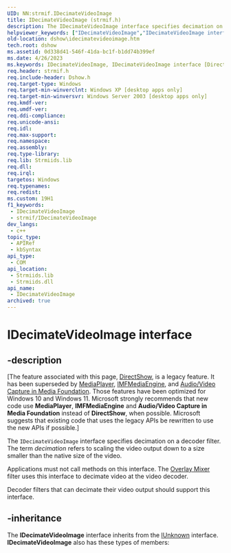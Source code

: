 ```yaml
---
UID: NN:strmif.IDecimateVideoImage
title: IDecimateVideoImage (strmif.h)
description: The IDecimateVideoImage interface specifies decimation on a decoder filter.
helpviewer_keywords: ["IDecimateVideoImage","IDecimateVideoImage interface [DirectShow]","IDecimateVideoImage interface [DirectShow]","described","IDecimateVideoImageInterface","dshow.idecimatevideoimage","strmif/IDecimateVideoImage"]
old-location: dshow\idecimatevideoimage.htm
tech.root: dshow
ms.assetid: 0d338d41-546f-41da-bc1f-b1dd74b399ef
ms.date: 4/26/2023
ms.keywords: IDecimateVideoImage, IDecimateVideoImage interface [DirectShow], IDecimateVideoImage interface [DirectShow],described, IDecimateVideoImageInterface, dshow.idecimatevideoimage, strmif/IDecimateVideoImage
req.header: strmif.h
req.include-header: Dshow.h
req.target-type: Windows
req.target-min-winverclnt: Windows XP [desktop apps only]
req.target-min-winversvr: Windows Server 2003 [desktop apps only]
req.kmdf-ver: 
req.umdf-ver: 
req.ddi-compliance: 
req.unicode-ansi: 
req.idl: 
req.max-support: 
req.namespace: 
req.assembly: 
req.type-library: 
req.lib: Strmiids.lib
req.dll: 
req.irql: 
targetos: Windows
req.typenames: 
req.redist: 
ms.custom: 19H1
f1_keywords:
 - IDecimateVideoImage
 - strmif/IDecimateVideoImage
dev_langs:
 - c++
topic_type:
 - APIRef
 - kbSyntax
api_type:
 - COM
api_location:
 - Strmiids.lib
 - Strmiids.dll
api_name:
 - IDecimateVideoImage
archived: true
---
```


# IDecimateVideoImage interface


## -description

\[The feature associated with this page, [DirectShow](/windows/win32/directshow/directshow), is a legacy feature. It has been superseded by [MediaPlayer](/uwp/api/Windows.Media.Playback.MediaPlayer), [IMFMediaEngine](/windows/win32/api/mfmediaengine/nn-mfmediaengine-imfmediaengine), and [Audio/Video Capture in Media Foundation](/windows/win32/medfound/audio-video-capture-in-media-foundation). Those features have been optimized for Windows 10 and Windows 11. Microsoft strongly recommends that new code use **MediaPlayer**, **IMFMediaEngine** and **Audio/Video Capture in Media Foundation** instead of **DirectShow**, when possible. Microsoft suggests that existing code that uses the legacy APIs be rewritten to use the new APIs if possible.\]

The <code>IDecimateVideoImage</code> interface specifies decimation on a decoder filter. The term <i>decimation</i> refers to scaling the video output down to a size smaller than the native size of the video.

Applications must not call methods on this interface. The <a href="/windows/desktop/DirectShow/overlay-mixer-filter">Overlay Mixer</a> filter uses this interface to decimate video at the video decoder.

Decoder filters that can decimate their video output should support this interface.

## -inheritance

The <b>IDecimateVideoImage</b> interface inherits from the <a href="/windows/desktop/api/unknwn/nn-unknwn-iunknown">IUnknown</a> interface. <b>IDecimateVideoImage</b> also has these types of members:

